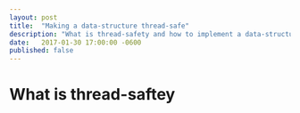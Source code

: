 ```yaml
---
layout: post
title:  "Making a data-structure thread-safe"
description: "What is thread-safety and how to implement a data-structure to prevent race condictions."
date:   2017-01-30 17:00:00 -0600
published: false
---
```


# What is thread-saftey
